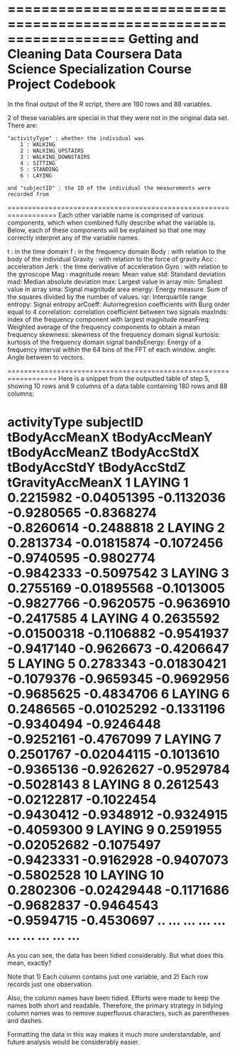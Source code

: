 ==================================================================
Getting and Cleaning Data
Coursera Data Science Specialization
Course Project
Codebook
==================================================================
In the final output of the R script, there are 180 rows and 88 variables.

2 of these variables are special in that they were not in the original 
data set. There are:
	
	"activityType" : whether the individual was 
		1 : WALKING
		2 : WALKING_UPSTAIRS
		3 : WALKING_DOWNSTAIRS
		4 : SITTING
		5 : STANDING
		6 : LAYING
		
	and "subjectID" : the ID of the individual the measurements were recorded from
==================================================================
Each other variable name is comprised of various components, which when combined
fully describe what the variable is. Below, each of these components
will be explained so that one may correctly interpret any of the variable names.

t : in the time domain
f : in the frequency domain
Body : with relation to the body of the individual
Gravity : with relation to the force of gravity
Acc : acceleration
Jerk : the time derivative of acceleration
Gyro : with relation to the gyroscope
Mag : magnitude
mean: Mean value
std: Standard deviation
mad: Median absolute deviation 
max: Largest value in array
min: Smallest value in array
sma: Signal magnitude area
energy: Energy measure. Sum of the squares divided by the number of values. 
iqr: Interquartile range 
entropy: Signal entropy
arCoeff: Autorregresion coefficients with Burg order equal to 4
correlation: correlation coefficient between two signals
maxInds: index of the frequency component with largest magnitude
meanFreq: Weighted average of the frequency components to obtain a mean frequency
skewness: skewness of the frequency domain signal 
kurtosis: kurtosis of the frequency domain signal 
bandsEnergy: Energy of a frequency interval within the 64 bins of the FFT of each window.
angle: Angle between to vectors.

==================================================================
Here is a snippet from the outputted table of step 5, showing 10 rows and 9 columns of a data table containing 180 rows and 88 columns:

   activityType subjectID tBodyAccMeanX tBodyAccMeanY tBodyAccMeanZ tBodyAccStdX tBodyAccStdY tBodyAccStdZ tGravityAccMeanX
1        LAYING         1     0.2215982   -0.04051395    -0.1132036   -0.9280565   -0.8368274   -0.8260614       -0.2488818
2        LAYING         2     0.2813734   -0.01815874    -0.1072456   -0.9740595   -0.9802774   -0.9842333       -0.5097542
3        LAYING         3     0.2755169   -0.01895568    -0.1013005   -0.9827766   -0.9620575   -0.9636910       -0.2417585
4        LAYING         4     0.2635592   -0.01500318    -0.1106882   -0.9541937   -0.9417140   -0.9626673       -0.4206647
5        LAYING         5     0.2783343   -0.01830421    -0.1079376   -0.9659345   -0.9692956   -0.9685625       -0.4834706
6        LAYING         6     0.2486565   -0.01025292    -0.1331196   -0.9340494   -0.9246448   -0.9252161       -0.4767099
7        LAYING         7     0.2501767   -0.02044115    -0.1013610   -0.9365136   -0.9262627   -0.9529784       -0.5028143
8        LAYING         8     0.2612543   -0.02122817    -0.1022454   -0.9430412   -0.9348912   -0.9324915       -0.4059300
9        LAYING         9     0.2591955   -0.02052682    -0.1075497   -0.9423331   -0.9162928   -0.9407073       -0.5802528
10       LAYING        10     0.2802306   -0.02429448    -0.1171686   -0.9682837   -0.9464543   -0.9594715       -0.4530697
..          ...       ...           ...           ...           ...          ...          ...          ...              ...
======================================
As you can see, the data has been tidied considerably. But what does this mean, exactly?

Note that 
	1) Each column contains just one variable, and
	2) Each row records just one observation.
	
Also, the column names have been tidied. Efforts were made to keep the names both short and readable.
Therefore, the primary strategy in tidying column names was to remove superfluous characters,
such as parentheses and dashes.

Formatting the data in this way makes it much more understandable, 
and future analysis would be considerably easier.